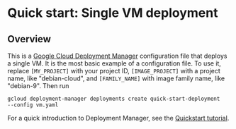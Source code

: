 # Quick start: Single VM deployment

## Overview

This is a [Google Cloud Deployment
Manager](https://cloud.google.com/deployment-manager/quickstart) configuration
file that deploys a single VM. It is the most basic example of a configuration
file. To use it, replace `[MY_PROJECT]` with your project ID, `[IMAGE_PROJECT]`
with a project name, like "debian-cloud", and `[FAMILY_NAME]`
with image family name, like "debian-9". Then run

    gcloud deployment-manager deployments create quick-start-deployment
    --config vm.yaml

For a quick introduction to Deployment Manager, see the [Quickstart
tutorial](https://cloud.google.com/deployment-manager/docs/quickstart).
